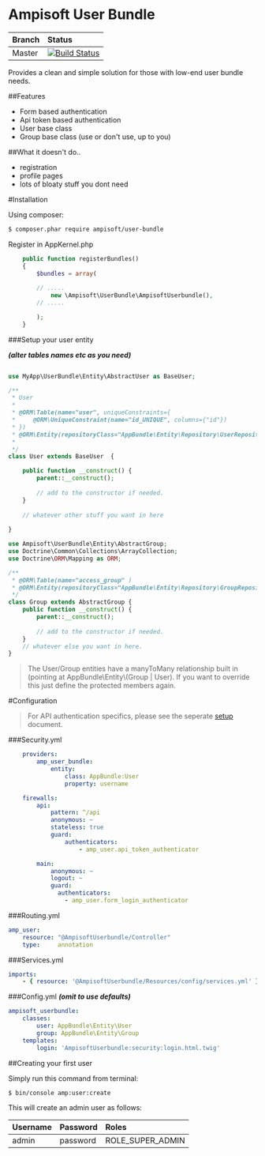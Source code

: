 Ampisoft User Bundle
===================================
| Branch | Status |
|:---|:-----------|
| Master | [![Build Status](https://secure.travis-ci.org/Ampisoft/UserBundle.png?branch=master)](http://travis-ci.org/Ampisoft/UserBundle) |

Provides a clean and simple solution for those with low-end user bundle needs.

##Features

- Form based authentication
- Api token based authentication
- User base class
- Group base class (use or don't use, up to you)

##What it doesn't do..

- registration
- profile pages
- lots of bloaty stuff you dont need

#Installation

Using composer:
```bash
$ composer.phar require ampisoft/user-bundle
```

Register in AppKernel.php
```php
    public function registerBundles()
    {
        $bundles = array(
        
        // .....
            new \Ampisoft\UserBundle\AmpisoftUserbundle(),
        // .....

        );
    }    
```

###Setup your user entity

***(alter tables names etc as you need)***

```php

use MyApp\UserBundle\Entity\AbstractUser as BaseUser;

/**
 * User
 *
 * @ORM\Table(name="user", uniqueConstraints={
 *     @ORM\UniqueConstraint(name="id_UNIQUE", columns={"id"})
 * })
 * @ORM\Entity(repositoryClass="AppBundle\Entity\Repository\UserRepository")
 *
 */
class User extends BaseUser  {

    public function __construct() {
        parent::__construct();
        
        // add to the constructor if needed.
    }
    
    // whatever other stuff you want in here
    
}

```

```php
use Ampisoft\UserBundle\Entity\AbstractGroup;
use Doctrine\Common\Collections\ArrayCollection;
use Doctrine\ORM\Mapping as ORM;

/**
 * @ORM\Table(name="access_group" )
 * @ORM\Entity(repositoryClass="AppBundle\Entity\Repository\GroupRepository" )
 */
class Group extends AbstractGroup {
    public function __construct() {
        parent::__construct();
        
        // add to the constructor if needed.
    }
    // whatever else you want in here.
}
```

> The User/Group entities have a manyToMany relationship built in (pointing at AppBundle\Entity\\(Group | User).  If you want to override this just define the protected members again.

#Configuration

>For API authentication specifics, please see the seperate [setup](Docs/APIusage.md) document.

###Security.yml

```yml
    providers:
        amp_user_bundle:
            entity:
                class: AppBundle:User
                property: username

    firewalls:
        api:
            pattern: ^/api
            anonymous: ~
            stateless: true
            guard:
                authenticators:
                    - amp_user.api_token_authenticator

        main:
            anonymous: ~
            logout: ~
            guard:
              authenticators:
                - amp_user.form_login_authenticator
```

###Routing.yml

```yml
amp_user:
    resource: "@AmpisoftUserbundle/Controller"
    type:     annotation

```

###Services.yml

```yml
imports:
    - { resource: '@AmpisoftUserbundle/Resources/config/services.yml' }
```

###Config.yml 
***(omit to use defaults)***

```yml
ampisoft_userbundle:
    classes:
        user: AppBundle\Entity\User
        group: AppBundle\Entity\Group
    templates:
        login: 'AmpisoftUserbundle:security:login.html.twig'
```

##Creating your first user

Simply run this command from terminal:

```bash
$ bin/console amp:user:create
```

This will create an admin user as follows:

| Username | Password | Roles |
|:--|:--|:--
| admin | password | ROLE_SUPER_ADMIN |